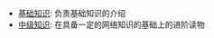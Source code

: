 * [基础知识](%E5%9F%BA%E7%A1%80%E7%9F%A5%E8%AF%86): 负责基础知识的介绍
* [中级知识](%E4%B8%AD%E7%BA%A7%E7%9F%A5%E8%AF%86): 在具备一定的网络知识的基础上的进阶读物